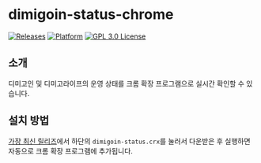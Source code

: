 # dimigoin-status-chrome
[![Releases](https://img.shields.io/badge/release-v1.0.0-blue?style=flat)](https://github.com/kimain050401/dimigoin-status-chrome/releases/latest)
[![Platform](https://img.shields.io/badge/platform-Chrome-green.svg?style=flat)](https://github.com/kimain050401/dimigoin-status-chrome)
[![GPL 3.0 License](https://img.shields.io/badge/license-GPL--3.0-lightgrey?style=flat)](https://github.com/kimain050401/dimigoin-status-chrome/blob/main/LICENSE)

## 소개
디미고인 및 디미고라이프의 운영 상태를 크롬 확장 프로그램으로 실시간 확인할 수 있습니다.

## 설치 방법
[가장 최신 릴리즈](https://github.com/kimain050401/dimigoin-status-chrome/releases/latest)에서 하단의 `dimigoin-status.crx`를 눌러서 다운받은 후 실행하면 자동으로 크롬 확장 프로그램에 추가됩니다.
